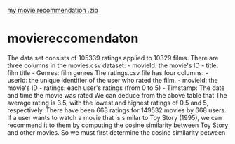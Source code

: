 [my movie recommendation .zip](https://github.com/mahalakshmi-2000/moviereccomendaton/files/7066441/my.movie.recommendation.zip)
# moviereccomendaton
The data set consists of 105339 ratings applied to 10329 films.  There are three columns in the movies.csv dataset:  - movieId: the movie's ID - title: film title - Genres: film genres  The ratings.csv file has four columns:  - userId: the unique identifier of the user who rated the film. - movieId: the movie's ID - ratings: each user's ratings (from 0 to 5) - Timstamp: The date and time the movie was rated  We can deduce from the above table that  The average rating is 3.5, with the lowest and highest ratings of 0.5 and 5, respectively. There have been 668 ratings for 149532 movies by 668 users. If a user wants to watch a movie that is similar to Toy Story (1995), we can recommend it to them by computing the cosine similarity between Toy Story and other movies. So we must first determine the cosine similarity between ​
